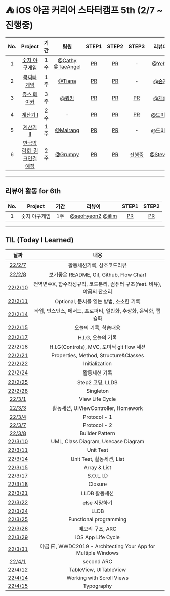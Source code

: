 # ⛺ iOS️ 야곰 커리어 스타터캠프 5th (2/7 ~ 진행중)

|No.|Project|기간|팀원|STEP1|STEP2|STEP3|리뷰어|
|:---:|:---:|:---:|:---:|:---:|:---:|:---:|:---:|
|1|[숫자 야구게임](https://github.com/yagom-academy/ios-number-baseball/tree/5_donnie)|1주|[@Cathy](https://github.com/cathy171) [@TaeAngel](https://github.com/Taeangel)|[PR](https://github.com/yagom-academy/ios-number-baseball/pull/82)|[PR](https://github.com/yagom-academy/ios-number-baseball/pull/92)|-|[@Yeha](https://github.com/ye-ha)|
|2|[묵찌빠 게임](https://github.com/westeastyear/ios-rock-paper-scissors)|1주|[@Tiana](https://github.com/Kim-TaeHyun-A)|[PR](https://github.com/yagom-academy/ios-rock-paper-scissors/pull/111)|[PR](https://github.com/yagom-academy/ios-rock-paper-scissors/pull/121)|-|[@숲재](https://github.com/forestjae)|
|3|[쥬스 메이커](https://github.com/yagom-academy/ios-juice-maker/tree/5_donnie)|3주|[@쿼카](https://github.com/Quokkaaa)|[PR](https://github.com/yagom-academy/ios-juice-maker/pull/187)|[PR](https://github.com/yagom-academy/ios-juice-maker/pull/199)|[PR](https://github.com/yagom-academy/ios-juice-maker/pull/212)|[@개굴](https://github.com/yoo-kie)|
|4|[계산기 I](https://github.com/westeastyear/ios-calculator-app/tree/STEP3)|2주|-|[PR](https://github.com/yagom-academy/ios-calculator-app/pull/175)|[PR](https://github.com/yagom-academy/ios-calculator-app/pull/195)|[PR](https://github.com/yagom-academy/ios-calculator-app/pull/211)|[@도미닉](https://github.com/AppleCEO)|
|5|[계산기 II](https://github.com/yagom-academy/ios-calculator-app/tree/ic_5_donnie)|1주|[@Malrang](https://github.com/malrang-malrang)|[PR](https://github.com/yagom-academy/ios-calculator-app/pull/220)|[PR](https://github.com/yagom-academy/ios-calculator-app/pull/229)|-|[@도미닉](https://github.com/AppleCEO)|
|6|[만국박람회_링크연결예정]()|2주|[@Grumpy](https://github.com/grumpy-sw)|[PR](https://github.com/yagom-academy/ios-exposition-universelle/pull/139)|[PR](https://github.com/yagom-academy/ios-exposition-universelle/pull/151)|[진행중]()|[@Steven](https://github.com/stevenkim18)|

---

## 리뷰어 활동 for 6th
|No.|Project|기간|리뷰이|STEP1|STEP2|
|:---:|:---:|:---:|:---:|:---:|:---:|
|1|숫자 야구게임|1주|[@seohyeon2](https://github.com/seohyeon2) [@iilim](https://github.com/iilim)|[PR](https://github.com/yagom-academy/ios-number-baseball/pull/101)|[PR](https://github.com/yagom-academy/ios-number-baseball/pull/110)|

---

## TIL (Today I Learned)
|날짜|내용|
|:---:|:---:|
|[22/2/7](https://github.com/westeastyear/iOS_yagom_careerStater_camp/blob/main/TIL/22:2:7_TIL.md)|활동세션기록, 상호코드리뷰|
|[22/2/8](https://github.com/westeastyear/iOS_yagom_careerStater_camp/blob/main/TIL/22:2:8_TIL.md)|보기좋은 README, Git, Github, Flow Chart|
|[22/2/10](https://github.com/westeastyear/iOS_yagom_careerStater_camp/blob/main/TIL/22:2:10_TIL.md)|전역변수X, 함수작성규칙, 코드분리, 컴퓨터 구조(feat. 비유), 야곰의 잔소리|
|[22/2/11](https://github.com/westeastyear/iOS_yagom_careerStater_camp/blob/main/TIL/22:2:11_TIL.md)|Optional, 문서를 읽는 방법, 소소한 기록|
|[22/2/14](https://github.com/westeastyear/iOS_yagom_careerStater_camp/blob/main/TIL/22:2:14_TIL.md)|타입, 인스턴스, 메서드, 프로퍼티, 일반화, 추상화, 은닉화, 캡슐화|
|[22/2/15](https://github.com/westeastyear/iOS_yagom_careerStater_camp/blob/main/TIL/22:2:15_TIL.md)|오늘의 기록, 학습내용|
|[22/2/17](https://github.com/westeastyear/iOS_yagom_careerStater_camp/blob/main/TIL/22:2:17_TIL.md)|H.I.G, 오늘의 기록|
|[22/2/18](https://github.com/westeastyear/iOS_yagom_careerStater_camp/blob/main/TIL/22:2:18_TIL.md)|H.I.G(Controls), MVC, 도미닉 git flow 세션|
|[22/2/21](https://github.com/westeastyear/iOS_yagom_careerStater_camp/blob/main/TIL/22:2:21_TIL.md)|Properties, Method, Structure&Classes|
|[22/2/22](https://github.com/westeastyear/iOS_yagom_careerStater_camp/blob/main/TIL/22:2:22_TIL.md)|Initialization|
|[22/2/24](https://github.com/westeastyear/iOS_yagom_careerStater_camp/blob/main/TIL/22:2:24_TIL.md)|활동세션 기록|
|[22/2/25](https://github.com/westeastyear/iOS_yagom_careerStater_camp/blob/main/TIL/22:2:25_TIL.md)|Step2 코딩, LLDB|
|[22/2/28](https://github.com/westeastyear/iOS_yagom_careerStater_camp/blob/main/TIL/22:2:28_TIL.md)|Singleton|
|[22/3/1](https://github.com/westeastyear/iOS_yagom_careerStater_camp/blob/main/TIL/22:3:1_TIL.md)|View Life Cycle|
|[22/3/3](https://github.com/westeastyear/iOS_yagom_careerStater_camp/blob/main/TIL/22:3:3_TIL.md)|활동세션, UIViewController, Homework|
|[22/3/4](https://github.com/westeastyear/iOS_yagom_careerStater_camp/blob/main/TIL/22:3:4_TIL.md)|Protocol - 1|
|[22/3/7](https://github.com/westeastyear/iOS_yagom_careerStater_camp/blob/main/TIL/22:3:7_TIL.md)|Protocol - 2|
|[22/3/8](https://github.com/westeastyear/iOS_yagom_careerStater_camp/blob/main/TIL/22:3:8_TIL.md)|Builder Pattern|
|[22/3/10](https://github.com/westeastyear/iOS_yagom_careerStater_camp/blob/main/TIL/22:3:10_TIL.md)|UML, Class Diagram, Usecase Diagram|
|[22/3/11](https://github.com/westeastyear/iOS_yagom_careerStater_camp/blob/main/TIL/22:3:11_TIL.md)|Unit Test|
|[22/3/14](https://github.com/westeastyear/iOS_yagom_careerStater_camp/blob/main/TIL/22:3:14_TIL.md)|Unit Test, 활동세션, List|
|[22/3/15](https://github.com/westeastyear/iOS_yagom_careerStater_camp/blob/main/TIL/22:3:15_TIL.md)|Array & List|
|[22/3/17](https://github.com/westeastyear/iOS_yagom_careerStater_camp/blob/main/TIL/22:3:17_TIL.md)|S.O.L.I.D|
|[22/3/18](https://github.com/westeastyear/iOS_yagom_careerStater_camp/blob/main/TIL/22:3:18_TIL.md)|Closure|
|[22/3/21](https://github.com/westeastyear/iOS_yagom_careerStater_camp/blob/main/TIL/22:3:21_TIL.md)|LLDB 활동세션|
|[22/3/22](https://github.com/westeastyear/iOS_yagom_careerStater_camp/blob/main/TIL/22:3:22_TIL.md)|else 지양하기|
|[22/3/24](https://github.com/westeastyear/iOS_yagom_careerStater_camp/blob/main/TIL/22:3:24_TIL.md)|LLDB|
|[22/3/25](https://github.com/westeastyear/iOS_yagom_careerStater_camp/blob/main/TIL/22:3:25_TIL.md)|Functional programming|
|[22/3/28](https://github.com/westeastyear/iOS_yagom_careerStater_camp/blob/main/TIL/22:3:28_TIL.md)|메모리 구조, ARC|
|[22/3/29](https://github.com/westeastyear/iOS_yagom_careerStater_camp/blob/main/TIL/22:3:29_TIL.md)|iOS App Life Cycle|
|[22/3/31](https://github.com/westeastyear/iOS_yagom_careerStater_camp/blob/main/TIL/22:3:31_TIL.md)|야곰 曰, WWDC2019 - Architecting Your App for Multiple Windows|
|[22/4/1](https://github.com/westeastyear/iOS_yagom_careerStater_camp/blob/main/TIL/22:4:1_TIL.md)|second ARC|
|[22/4/12](https://github.com/westeastyear/iOS_yagom_careerStater_camp/blob/main/TIL/22:4:12_TIL.md)|TableView, UITableView|
|[22/4/14](https://github.com/westeastyear/iOS_yagom_careerStater_camp/blob/main/TIL/22:4:14_TIL.md)|Working with Scroll Views|
|[22/4/15](https://github.com/westeastyear/iOS_yagom_careerStater_camp/blob/main/TIL/22:4:15_TIL.md)|Typography|
